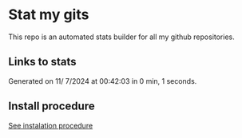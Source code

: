 # Stat my gits

This repo is an automated stats builder for all my github repositories.

## Links to stats


Generated on 11/ 7/2024 at 00:42:03 in 0 min, 1 seconds.

## Install procedure

[See instalation procedure](./src/install.md)
